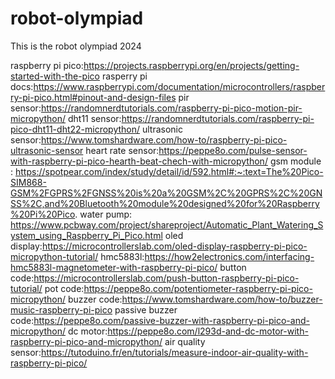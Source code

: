 # robot-olympiad
This is the robot olympiad 2024

raspberry pi pico:https://projects.raspberrypi.org/en/projects/getting-started-with-the-pico
rasperry pi docs:https://www.raspberrypi.com/documentation/microcontrollers/raspberry-pi-pico.html#pinout-and-design-files
pir sensor:https://randomnerdtutorials.com/raspberry-pi-pico-motion-pir-micropython/
dht11 sensor:https://randomnerdtutorials.com/raspberry-pi-pico-dht11-dht22-micropython/
ultrasonic sensor:https://www.tomshardware.com/how-to/raspberry-pi-pico-ultrasonic-sensor
heart rate sensor:https://peppe8o.com/pulse-sensor-with-raspberry-pi-pico-hearth-beat-chech-with-micropython/
gsm module : https://spotpear.com/index/study/detail/id/592.html#:~:text=The%20Pico-SIM868-GSM%2FGPRS%2FGNSS%20is%20a%20GSM%2C%20GPRS%2C%20GNSS%2C,and%20Bluetooth%20module%20designed%20for%20Raspberry%20Pi%20Pico.
water pump: https://www.pcbway.com/project/shareproject/Automatic_Plant_Watering_System_using_Raspberry_Pi_Pico.html
oled display:https://microcontrollerslab.com/oled-display-raspberry-pi-pico-micropython-tutorial/
hmc5883l:https://how2electronics.com/interfacing-hmc5883l-magnetometer-with-raspberry-pi-pico/
button code:https://microcontrollerslab.com/push-button-raspberry-pi-pico-tutorial/
pot code:https://peppe8o.com/potentiometer-raspberry-pi-pico-micropython/
buzzer code:https://www.tomshardware.com/how-to/buzzer-music-raspberry-pi-pico
passive buzzer code:https://peppe8o.com/passive-buzzer-with-raspberry-pi-pico-and-micropython/
dc motor:https://peppe8o.com/l293d-and-dc-motor-with-raspberry-pi-pico-and-micropython/
air quality sensor:https://tutoduino.fr/en/tutorials/measure-indoor-air-quality-with-raspberry-pi-pico/
